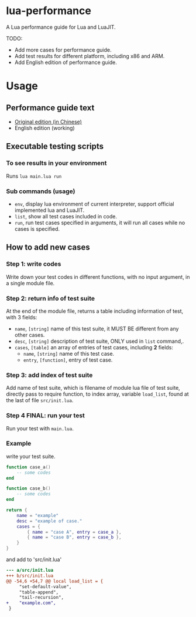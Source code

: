 lua-performance
===============

A Lua performance guide for Lua and LuaJIT.

TODO:
  * Add more cases for performance guide.
  * Add test results for different platform, including x86 and ARM.
  * Add English edition of performance guide.


Usage
=====

Performance guide text
----------------------
  - [Original edition (in Chinese)](https://github.com/flily/lua-performance/blob/master/Guide.zh.md)
  - English edition (working)


Executable testing scripts
--------------------------

### To see results in your environment
Runs `lua main.lua run`

### Sub commands (usage)
  - `env`, display lua environment of current interpreter, support official implemented lua and LuaJIT.
  - `list`, show all test cases included in code.
  - `run`, run test cases specified in arguments, it will run all cases while no cases is specified.


How to add new cases
--------------------

### **Step 1**: write codes
Write down your test codes in different functions, with no input argument, in a single module file.

### **Step 2**: return info of test suite
At the end of the module file, returns a table including information of test, with 3 fields:
  - `name`, `[string]` name of this test suite, it MUST BE different from any other cases.
  - `desc`, `[string]` description of test suite, ONLY used in `list` command,.
  - `cases`, `[table]` an array of entries of test cases, including **2** fields:
    - `name`, `[string]` name of this test case.
    - `entry`, `[function]`, entry of test case.

### **Step 3**: add index of test suite
Add name of test suite, which is filename of module lua file of test suite, directly pass to require function,
 to index array, variable `load_list`, found at the last of file `src/init.lua`.

### **Step 4 FINAL**: run your test
Run your test with `main.lua`.

### Example
write your test suite.
```lua
function case_a()
    -- some codes
end

function case_b()
    -- some codes
end

return {
    name = "example"
    desc = "example of case."
    cases = {
        { name = "case A", entry = case_a },
        { name = "case B", entry = case_b },
    }
}
```

and add to 'src/init.lua'
```diff
--- a/src/init.lua
+++ b/src/init.lua
@@ -54,6 +54,7 @@ local load_list = {
     "set-default-value",
     "table-append",
     "tail-recursion",
+    "example.com",
 }
```
